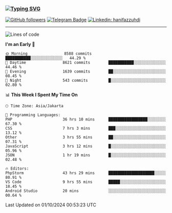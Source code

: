 ### [![Typing SVG](https://readme-typing-svg.herokuapp.com?font=lato&size=22&lines=Hi+There+👋)](https://git.io/typing-svg) 

[![GitHub followers](https://img.shields.io/github/followers/hanifazzuhdi?label=Follow&style=social)](https://github.com/hanifazzuhdi/?tab=follow) 
[![Telegram Badge](https://img.shields.io/badge/-hanif0198-blue?style=social&logo=telegram&link=https://www.t.me/hanif0198/)](https://www.t.me/hanif0198/) 
[![Linkedin: hanifazzuhdi](https://img.shields.io/badge/-hanifazzuhdi-blue?style=flat-square&logo=Linkedin&logoColor=white&link=https://www.linkedin.com/in/hanif-az-zuhdi-69688019b/)](https://www.linkedin.com/in/hanif-az-zuhdi-69688019b/) 

<hr/>

<!--START_SECTION:waka-->
![Lines of code](https://img.shields.io/badge/From%20Hello%20World%20I%27ve%20Written-68.3%20million%20lines%20of%20code-blue)

**I'm an Early 🐤** 

```text
🌞 Morning                8588 commits        ███████████░░░░░░░░░░░░░░   44.29 % 
🌆 Daytime                8621 commits        ███████████░░░░░░░░░░░░░░   44.46 % 
🌃 Evening                1639 commits        ██░░░░░░░░░░░░░░░░░░░░░░░   08.45 % 
🌙 Night                  543 commits         █░░░░░░░░░░░░░░░░░░░░░░░░   02.80 % 
```


📊 **This Week I Spent My Time On** 

```text
🕑︎ Time Zone: Asia/Jakarta

💬 Programming Languages: 
PHP                      36 hrs 10 mins      █████████████████░░░░░░░░   67.30 % 
CSS                      7 hrs 3 mins        ███░░░░░░░░░░░░░░░░░░░░░░   13.12 % 
Other                    3 hrs 55 mins       ██░░░░░░░░░░░░░░░░░░░░░░░   07.31 % 
JavaScript               3 hrs 12 mins       █░░░░░░░░░░░░░░░░░░░░░░░░   05.96 % 
JSON                     1 hr 19 mins        █░░░░░░░░░░░░░░░░░░░░░░░░   02.48 % 

🔥 Editors: 
PhpStorm                 43 hrs 29 mins      ████████████████████░░░░░   80.91 % 
VS Code                  9 hrs 55 mins       █████░░░░░░░░░░░░░░░░░░░░   18.45 % 
Android Studio           20 mins             ░░░░░░░░░░░░░░░░░░░░░░░░░   00.64 % 
```


 Last Updated on 01/10/2024 00:53:23 UTC
<!--END_SECTION:waka-->
